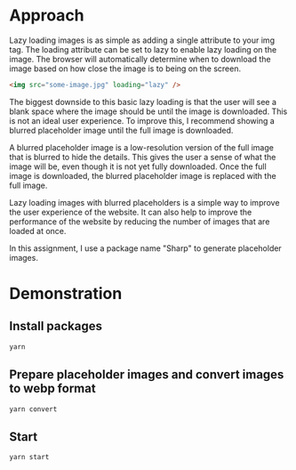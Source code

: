 # Approach

Lazy loading images is as simple as adding a single attribute to your img tag. The loading attribute can be set to lazy to enable lazy loading on the image. The browser will automatically determine when to download the image based on how close the image is to being on the screen.

``` html
<img src="some-image.jpg" loading="lazy" />
```

The biggest downside to this basic lazy loading is that the user will see a blank space where the image should be until the image is downloaded. This is not an ideal user experience. To improve this, I recommend showing a blurred placeholder image until the full image is downloaded.

A blurred placeholder image is a low-resolution version of the full image that is blurred to hide the details. This gives the user a sense of what the image will be, even though it is not yet fully downloaded. Once the full image is downloaded, the blurred placeholder image is replaced with the full image.

Lazy loading images with blurred placeholders is a simple way to improve the user experience of the website. It can also help to improve the performance of the website by reducing the number of images that are loaded at once.

In this assignment, I use a package name "Sharp" to generate placeholder images.

# Demonstration

## Install packages

```bash
yarn
```

## Prepare placeholder images and convert images to webp format

```bash
yarn convert
```

## Start

```bash
yarn start
```







